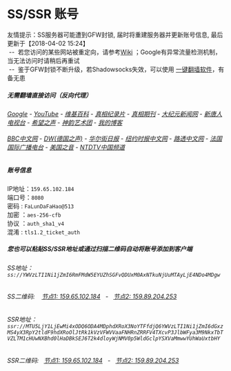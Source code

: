 # SS/SSR 账号 

友情提示：SS服务器可能遭到GFW封锁, 届时将重建服务器并更新账号信息, 最后更新于【2018-04-02 15:24】
<br/>&nbsp;--&nbsp; 若您访问的某些网站被重定向，请参考[Wiki](https://github.com/gfw-breaker/ssr-accounts/wiki) ；Google有异常流量检测机制，当无法访问时请稍后再重试
<br/>&nbsp;--&nbsp; 鉴于GFW封锁不断升级，若Shadowsocks失效，可以使用 [一键翻墙软件](https://gfw-breaker.github.io/fq.html)，有备无患

#####  无需翻墙直接访问（反向代理）
######  [Google](http://104.238.182.219:8888/search?q=425事件) - [YouTube](http://104.238.182.219:8700/results?search_query=425事件) - [维基百科](http://104.238.182.219:8100/wiki/喬高-麥塔斯調查報告) - [真相纪录片](http://104.238.182.219/videos) - [真相期刊](http://104.238.182.219:8300/display.aspx?category_id=3&zhuanti_id=2) - [大纪元新闻网](http://104.238.182.219) - [新唐人电视台](http://104.238.182.219:8088) - [希望之声](http://104.238.182.219:8200) - [神韵艺术团](http://104.238.182.219:8088/xtr/gb/prog673.html) - [我的博客](http://104.238.182.219:10000/)<br/> <br/> [BBC中文网](http://104.238.182.219:9100/zhongwen) - [DW(德国之声)](http://104.238.182.219:9200/zh/在线报导/s-9058?&zhongwen=simp) - [华尔街日报](http://104.238.182.219:9300) - [纽约时报中文网](http://104.238.182.219:9400) - [路透中文网](http://104.238.182.219:9500/) - [法国国际广播电台](http://104.238.182.219:9600/) - [美国之音](http://104.238.182.219:9700/) - [NTDTV中国频道](http://104.238.182.219/videos/tv.html)



##### 账号信息
IP地址：`159.65.102.184`  
端口号：`8080`  
密码  : `FaLunDaFaHao@513`  
加密  ：`aes-256-cfb`  
协议  ：`auth_sha1_v4`  
混淆  : `tls1.2_ticket_auth`  

##### 您也可以粘贴SS/SSR地址或通过扫描二维码自动将账号添加到客户端

######  SS地址： `ss://YWVzLTI1Ni1jZmI6RmFMdW5EYUZhSGFvQDUxM0AxNTkuNjUuMTAyLjE4NDo4MDgw`   
######  SS二维码: &nbsp;&nbsp; <a href="http://159.65.102.184/info/ss.html" target="_blank">节点1: 159.65.102.184</a> &nbsp;&nbsp;-&nbsp;&nbsp; <a href="http://159.89.204.253/info/ss.html" target="_blank">节点2: 159.89.204.253</a>

######  SSR地址： `ssr://MTU5LjY1LjEwMi4xODQ6ODA4MDphdXRoX3NoYTFfdjQ6YWVzLTI1Ni1jZmI6dGxzMS4yX3RpY2tldF9hdXRoOlJtRk1kVzVFWVVaaFNHRnZRRFV4TXcvP3JlbWFya3M9NkxTbTVZLTM1cHUwNXBhd0lHaDBkSEJ6T2k4dloyWjNMV0p5WldGclpYSXVaMmwwYUhWaUxtbHY`     
######  SSR二维码: &nbsp;&nbsp;<a href="http://159.65.102.184/info/ssr.html" target="_blank">节点1: 159.65.102.184</a> &nbsp;&nbsp;-&nbsp;&nbsp; <a href="http://159.89.204.253/info/ssr.html" target="_blank">节点2: 159.89.204.253</a>


